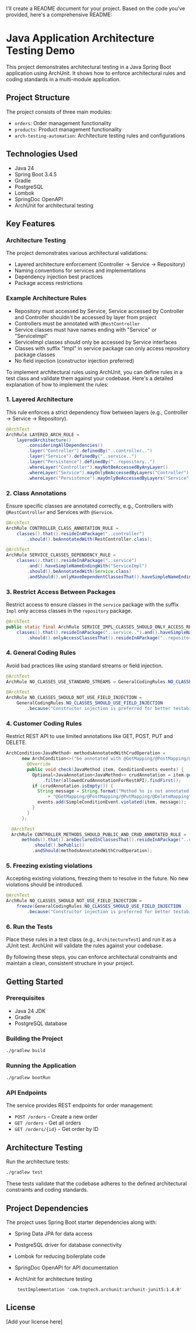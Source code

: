 I'll create a README document for your project. Based on the code you've provided, here's a comprehensive README:

# Java Application Architecture Testing Demo

This project demonstrates architectural testing in a Java Spring Boot application using ArchUnit. It shows how to enforce architectural rules and coding standards in a multi-module application.

## Project Structure

The project consists of three main modules:
- `orders`: Order management functionality
- `products`: Product management functionality
- `arch-testing-automation`: Architecture testing rules and configurations

## Technologies Used

- Java 24
- Spring Boot 3.4.5
- Gradle
- PostgreSQL
- Lombok
- SpringDoc OpenAPI
- ArchUnit for architectural testing

## Key Features

### Architecture Testing

The project demonstrates various architectural validations:
- Layered architecture enforcement (Controller → Service → Repository)
- Naming conventions for services and implementations
- Dependency injection best practices
- Package access restrictions

### Example Architecture Rules
- Repository must accessed by Service, Service accessed by Controller and Controller shouldn't be accessed by layer from project
- Controllers must be annotated with `@RestController`
- Service classes must have names ending with "Service" or "ServiceImpl"
- ServiceImpl classes should only be accessed by Service interfaces
- Classes with suffix "Impl" in service package can only access repository package classes
- No field injection (constructor injection preferred)

To implement architectural rules using ArchUnit, you can define rules in a test class and validate them against your codebase. Here's a detailed explanation of how to implement the rules:

### 1. **Layered Architecture**
This rule enforces a strict dependency flow between layers (e.g., Controller → Service → Repository).

```java
@ArchTest
ArchRule LAYERED_ARCH_RULE =
    layeredArchitecture()
        .consideringAllDependencies()
        .layer("Controller").definedBy("..controller..")
        .layer("Service").definedBy("..service..")
        .layer("Persistence").definedBy("..repository..")
        .whereLayer("Controller").mayNotBeAccessedByAnyLayer()
        .whereLayer("Service").mayOnlyBeAccessedByLayers("Controller")
        .whereLayer("Persistence").mayOnlyBeAccessedByLayers("Service");
```

### 2. **Class Annotations**
Ensure specific classes are annotated correctly, e.g., Controllers with `@RestController` and Services with `@Service`.

```java
@ArchTest
ArchRule CONTROLLER_CLASS_ANNOTATION_RULE =
    classes().that().resideInAPackage("..controller")
        .should().beAnnotatedWith(RestController.class);

@ArchTest
ArchRule SERVICE_CLASSES_DEPENDENCY_RULE =
    classes().that().resideInAPackage("..service")
        .and().haveSimpleNameEndingWith("ServiceImpl")
        .should().beAnnotatedWith(Service.class)
        .andShould().onlyHaveDependentClassesThat().haveSimpleNameEndingWith("Service");
```

### 3. **Restrict Access Between Packages**
Restrict access to ensure classes in the `service` package with the suffix `Impl` only access classes in the `repository` package.

```java
@ArchTest
public static final ArchRule SERVICE_IMPL_CLASSES_SHOULD_ONLY_ACCESS_REPOSITORY_CLASSES =
    classes().that().resideInAPackage("..service..").and().haveSimpleNameEndingWith("Impl")
        .should().onlyAccessClassesThat().resideInAPackage("..repository..");
```

### 4. **General Coding Rules**
Avoid bad practices like using standard streams or field injection.

```java
@ArchTest
ArchRule NO_CLASSES_USE_STANDARD_STREAMS = GeneralCodingRules.NO_CLASSES_SHOULD_ACCESS_STANDARD_STREAMS;

@ArchTest
ArchRule NO_CLASSES_SHOULD_NOT_USE_FIELD_INJECTION =
    GeneralCodingRules.NO_CLASSES_SHOULD_USE_FIELD_INJECTION
        .because("Constructor injection is preferred for better testability.");
```

### 4. **Customer Coding Rules**
Restrict REST API to use limited annotations like GET, POST, PUT and DELETE.
```java
ArchCondition<JavaMethod> methodsAnnotatedWithCrudOperation =
      new ArchCondition<>("be annotated with @GetMapping/@PostMapping/@PutMapping/@DeleteMapping") {
        @Override
        public void check(JavaMethod item, ConditionEvents events) {
          Optional<JavaAnnotation<JavaMethod>> crudAnnotation = item.getAnnotations().stream()
              .filter(allowedCrudAnnotationForRestAPI).findFirst();
          if (crudAnnotation.isEmpty()) {
            String message = String.format("Method %s is not annotated with "
                + "@GetMapping/@PostMapping/@PutMapping/@DeleteMapping", item.getFullName());
            events.add(SimpleConditionEvent.violated(item, message));
          }
        }
      };

  @ArchTest
  ArchRule CONTROLLER_METHODS_SHOULD_PUBLIC_AND_CRUD_ANNOTATED_RULE =
      methods().that().areDeclaredInClassesThat().resideInAPackage("..controller")
          .should().bePublic()
          .andShould(methodsAnnotatedWithCrudOperation);
```
### 5. **Freezing existing violations**
Accepting existing violations, freezing them to resolve in the future. No new violations should be introduced.

```java
@ArchTest
ArchRule NO_CLASSES_SHOULD_NOT_USE_FIELD_INJECTION =
    freeze(GeneralCodingRules.NO_CLASSES_SHOULD_USE_FIELD_INJECTION
        .because("Constructor injection is preferred for better testability."));
```

### 6. **Run the Tests**
Place these rules in a test class (e.g., `ArchitectureTest`) and run it as a JUnit test. ArchUnit will validate the rules against your codebase.

By following these steps, you can enforce architectural constraints and maintain a clean, consistent structure in your project.

## Getting Started

### Prerequisites

- Java 24 JDK
- Gradle
- PostgreSQL database

### Building the Project

```bash
./gradlew build
```

### Running the Application

```bash
./gradlew bootRun
```

### API Endpoints

The service provides REST endpoints for order management:

- `POST /orders` - Create a new order
- `GET /orders` - Get all orders
- `GET /orders/{id}` - Get order by ID

## Architecture Testing

Run the architecture tests:

```bash
./gradlew test
```

These tests validate that the codebase adheres to the defined architectural constraints and coding standards.

## Project Dependencies

The project uses Spring Boot starter dependencies along with:
- Spring Data JPA for data access
- PostgreSQL driver for database connectivity
- Lombok for reducing boilerplate code
- SpringDoc OpenAPI for API documentation
- ArchUnit for architecture testing

    ` testImplementation 'com.tngtech.archunit:archunit-junit5:1.4.0'`

## License

[Add your license here]